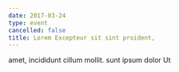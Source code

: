 ```yaml
---
date: 2017-03-24
type: event
cancelled: false
title: Lorem Excepteur sit sint proident,
---
```

amet, incididunt cillum mollit. sunt ipsum dolor Ut